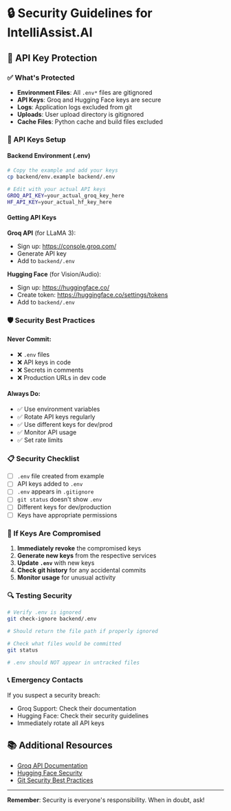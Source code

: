 # 🔒 Security Guidelines for IntelliAssist.AI

## 🚨 API Key Protection

### ✅ What's Protected
- **Environment Files**: All `.env*` files are gitignored
- **API Keys**: Groq and Hugging Face keys are secure
- **Logs**: Application logs excluded from git
- **Uploads**: User upload directory is gitignored
- **Cache Files**: Python cache and build files excluded

### 🔑 API Keys Setup

#### Backend Environment (.env)
```bash
# Copy the example and add your keys
cp backend/env.example backend/.env

# Edit with your actual API keys
GROQ_API_KEY=your_actual_groq_key_here
HF_API_KEY=your_actual_hf_key_here
```

#### Getting API Keys

**Groq API** (for LLaMA 3):
- Sign up: https://console.groq.com/
- Generate API key
- Add to `backend/.env`

**Hugging Face** (for Vision/Audio):
- Sign up: https://huggingface.co/
- Create token: https://huggingface.co/settings/tokens
- Add to `backend/.env`

### 🛡️ Security Best Practices

#### Never Commit:
- ❌ `.env` files
- ❌ API keys in code
- ❌ Secrets in comments
- ❌ Production URLs in dev code

#### Always Do:
- ✅ Use environment variables
- ✅ Rotate API keys regularly
- ✅ Use different keys for dev/prod
- ✅ Monitor API usage
- ✅ Set rate limits

### 📋 Security Checklist

- [ ] `.env` file created from example
- [ ] API keys added to `.env`
- [ ] `.env` appears in `.gitignore`
- [ ] `git status` doesn't show `.env`
- [ ] Different keys for dev/production
- [ ] Keys have appropriate permissions

### 🚨 If Keys Are Compromised

1. **Immediately revoke** the compromised keys
2. **Generate new keys** from the respective services
3. **Update `.env`** with new keys
4. **Check git history** for any accidental commits
5. **Monitor usage** for unusual activity

### 🔍 Testing Security

```bash
# Verify .env is ignored
git check-ignore backend/.env

# Should return the file path if properly ignored

# Check what files would be committed
git status

# .env should NOT appear in untracked files
```

### 📞 Emergency Contacts

If you suspect a security breach:
- Groq Support: Check their documentation
- Hugging Face: Check their security guidelines
- Immediately rotate all API keys

## 📚 Additional Resources

- [Groq API Documentation](https://console.groq.com/docs)
- [Hugging Face Security](https://huggingface.co/docs/hub/security)
- [Git Security Best Practices](https://docs.github.com/en/code-security)

---
**Remember**: Security is everyone's responsibility. When in doubt, ask! 